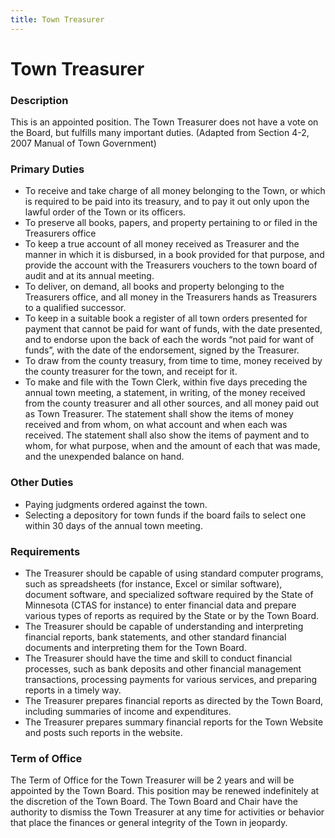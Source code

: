 ```yaml
---
title: Town Treasurer
---
```


# Town Treasurer
### Description
This is an appointed position.  The Town Treasurer does not have a vote on the Board, but fulfills many important duties.  (Adapted from Section 4-2, 2007 Manual of Town Government)

### Primary Duties
* To receive and take charge of all money belonging to the Town, or which is required to be paid into its treasury, and to pay it out only upon the lawful order of the Town or its officers.
* To preserve all books, papers, and property pertaining to or filed in the Treasurers office
* To keep a true account of all money received as Treasurer and the manner in which it is disbursed, in a book provided for that purpose, and provide the account with the Treasurers vouchers to the town board of audit and at its annual meeting.
* To deliver, on demand, all books and property belonging to the Treasurers office, and all money in the Treasurers hands as Treasurers to a qualified successor.
* To keep in a suitable book a register of all town orders presented for payment that cannot be paid for want of funds, with the date presented, and to endorse upon the back of each the words “not paid for want of funds”, with the date of the endorsement, signed by the Treasurer.
* To draw from the county treasury, from time to time, money received by the county treasurer for the town, and receipt for it.
* To make and file with the Town Clerk, within five days preceding the annual town meeting, a statement, in writing, of the money received from the county treasurer and all other sources, and all money paid out as Town Treasurer.  The statement shall show the items of money received and from whom, on what account and when each was received.  The statement shall also show the items of payment and to whom, for what purpose, when and the amount of each that was made, and the unexpended balance on hand.

### Other Duties
* Paying judgments ordered against the town. 
* Selecting a depository for town funds if the board fails to select one within 30 days of the annual town meeting.

### Requirements
* The Treasurer should be capable of using standard computer programs, such as spreadsheets (for instance, Excel or similar software), document software, and specialized software required by the State of Minnesota (CTAS for instance) to enter financial data and prepare various types of reports as required by the State or by the Town Board.  
* The Treasurer should be capable of understanding and interpreting financial reports, bank statements, and other standard financial documents and interpreting them for the Town Board.  
* The Treasurer should have the time and skill to conduct financial processes, such as bank deposits and other financial management transactions, processing payments for various services, and preparing reports in a timely way.  
* The Treasurer prepares financial reports as directed by the Town Board, including summaries of income and expenditures.  
* The Treasurer prepares summary financial reports for the Town Website and posts such reports in the website.

### Term of Office
The Term of Office for the Town Treasurer will be 2 years and will be appointed by the Town Board.  This position may be renewed indefinitely at the discretion of the Town Board.  The Town Board and Chair have the authority to dismiss the Town Treasurer at any time for activities or behavior that place the finances or general integrity of the Town in jeopardy.  
